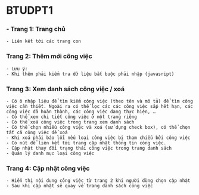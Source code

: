 # BTUDPT1

### - Trang 1: Trang chủ

    - Liên kết tới các trang con

### Trang 2: Thêm mới công việc

    - Lưu ý:
    - Khi thêm phải kiểm tra dữ liệu bắt buộc phải nhập (javasript)

### Trang 3: Xem danh sách công việc / xoá

    - Có ô nhập liệu để tìm kiếm công việc (theo tên và mô tả) để tìm công việc cần thiết. Ngoài ra có thể lọc các các công việc sắp hết hạn, các công việc đã hoàn thành, các công việc đang thực hiện, …
    - Có thể xem chi tiết công việc ở một trang riêng
    - Có thể xoá công việc trong trang xem danh sách
    - Có thể chọn nhiều công việc và xoá (sử dụng check box), có thể chọn tất cả công việc để xoá
    - Khi xoá phải báo lỗi nếu loại công việc bị tham chiếu bởi công việc
    - Có nút để liên kết tới trang cập nhật thông tin công việc.
    - Cập nhật thay đổi trạng thái công việc trong trang danh sách
    - Quản lý danh mục loại công việc

### Trang 4: Cập nhật công việc

    - Hiển thị nội dung công việc từ trang 2 khi người dùng chọn cập nhật
    - Sau khi cập nhật sẽ quay về trang danh sách công việc
